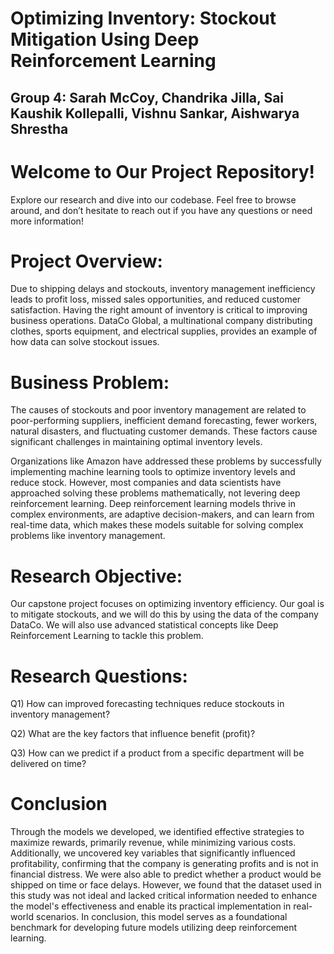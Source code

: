 # Optimizing Inventory: Stockout Mitigation Using Deep Reinforcement Learning
## Group 4: Sarah McCoy, Chandrika Jilla, Sai Kaushik Kollepalli, Vishnu Sankar, Aishwarya Shrestha

# Welcome to Our Project Repository!
Explore our research and dive into our codebase. Feel free to browse around, and don’t hesitate to reach out if you have any questions or need more information!

# Project Overview: 
Due to shipping delays and stockouts, inventory management inefficiency leads to profit loss, missed sales opportunities, and reduced customer satisfaction. Having the right amount of inventory is critical to improving business operations. DataCo Global, a multinational company distributing clothes, sports equipment, and electrical supplies, provides an example of how data can solve stockout issues.

# Business Problem:
The causes of stockouts and poor inventory management are related to poor-performing suppliers, inefficient demand forecasting, fewer workers, natural disasters, and fluctuating customer demands. These factors cause significant challenges in maintaining optimal inventory levels. 

Organizations like Amazon have addressed these problems by successfully implementing machine learning tools to optimize inventory levels and reduce stock. However, most companies and data scientists have approached solving these problems mathematically, not levering deep reinforcement learning. Deep reinforcement learning models thrive in complex environments, are adaptive decision-makers, and can learn from real-time data, which makes these models suitable for solving complex problems like inventory management. 

# Research Objective:

Our capstone project focuses on optimizing inventory efficiency. Our goal is to mitigate stockouts, and we will do this by using the data of the company DataCo. We will also use advanced statistical concepts like Deep Reinforcement Learning to tackle this problem.

# Research Questions:

Q1) How can improved forecasting techniques reduce stockouts in inventory management? 

Q2) What are the key factors that influence benefit (profit)? 

Q3) How can we predict if a product from a specific department will be delivered on time? 

# Conclusion 
Through the models we developed, we identified effective strategies to maximize rewards, primarily revenue, while minimizing various costs. Additionally, we uncovered key variables that significantly influenced profitability, confirming that the company is generating profits and is not in financial distress. We were also able to predict whether a product would be shipped on time or face delays. However, we found that the dataset used in this study was not ideal and lacked critical information needed to enhance the model's effectiveness and enable its practical implementation in real-world scenarios. In conclusion, this model serves as a foundational benchmark for developing future models utilizing deep reinforcement learning. 
